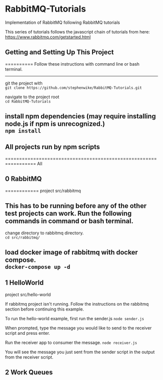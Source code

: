 # RabbitMQ-Tutorials
Implementation of RabbitMQ following RabbitMQ tutorials

This series of tutorials follows the javascript chain of tutorials from here:  
https://www.rabbitmq.com/getstarted.html

## Getting and Setting Up This Project
==========
Follow these instructions with command line or bash terminal.

-------------------------------------------------------------------
git the project with  
```git clone https://github.com/stephenwike/RabbitMQ-Tutorials.git```

navigate to the project root  
`cd RabbitMQ-Tutorials`

install npm dependencies (may require installing node.js if npm is unrecognized.)  
`npm install`
-------------------------------------------------------------------

## All projects run by npm scripts
=================================================================
All 

## 0 RabbitMQ
============
project src/rabbitmq

This has to be running before any of the other test projects can work.
Run the following commands in command or bash terminal.
-----------------------------------------------------------------
change directory to rabbitmq directory.  
```cd src/rabbitmq/```

load docker image of rabbitmq with docker compose.  
```docker-compose up -d```
-----------------------------------------------------------------

## 1 HelloWorld
project src/hello-world

If rabbitmq project isn't running.  Follow the instructions on the rabbitmq section before continuing this example.

To run the hello-world example, first run the sender.js
`node sender.js`

When prompted, type the message you would like to send to the receiver script and press enter.

Run the receiver app to consumer the message.
`node receiver.js`

You will see the message you just sent from the sender script in the output from the receiver script.

## 2 Work Queues
